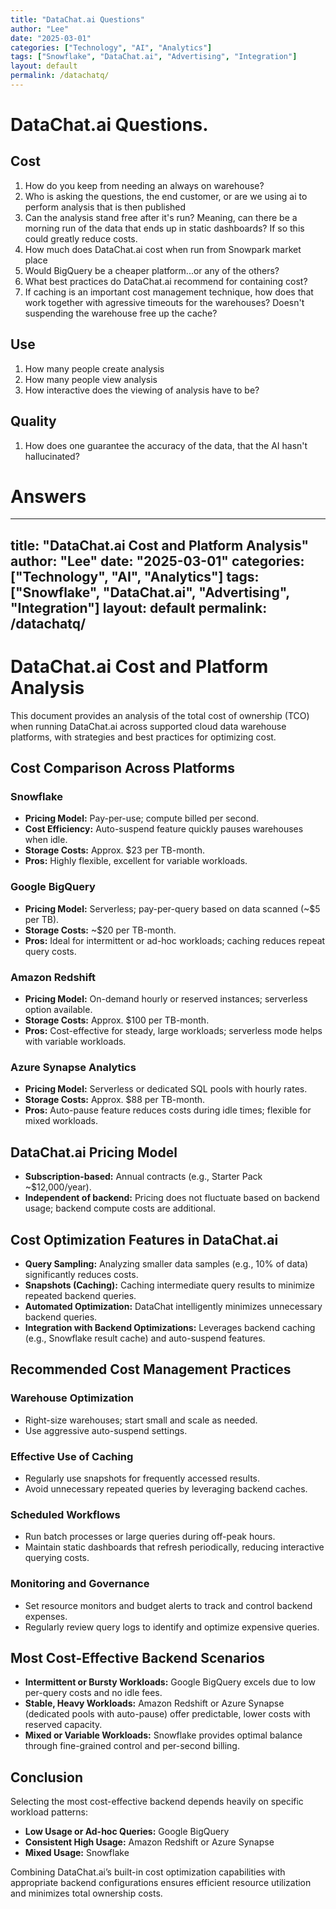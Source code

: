 ```yaml
---
title: "DataChat.ai Questions"
author: "Lee"
date: "2025-03-01"
categories: ["Technology", "AI", "Analytics"]
tags: ["Snowflake", "DataChat.ai", "Advertising", "Integration"]
layout: default
permalink: /datachatq/
---
```

# DataChat.ai Questions.

## Cost
1. How do you keep from needing an always on warehouse?
2. Who is asking the questions, the end customer, or are we using ai to perform analysis that is then published
3. Can the analysis stand free after it's run?  Meaning, can there be a morning run of the data that ends up in static dashboards?  If so this could greatly reduce costs.
4. How much does DataChat.ai cost when run from Snowpark market place
5. Would BigQuery be a cheaper platform...or any of the others?
6. What best practices do DataChat.ai recommend for containing cost?
7. If caching is an important cost management technique, how does that work together with agressive timeouts for the warehouses?  Doesn't suspending the warehouse free up the cache?

## Use
1. How many people create analysis
2. How many people view analysis
3. How interactive does the viewing of analysis have to be?
   
## Quality
1. How does one guarantee the accuracy of the data, that the AI hasn't hallucinated?
   
# Answers
---
title: "DataChat.ai Cost and Platform Analysis"
author: "Lee"
date: "2025-03-01"
categories: ["Technology", "AI", "Analytics"]
tags: ["Snowflake", "DataChat.ai", "Advertising", "Integration"]
layout: default
permalink: /datachatq/
---

# DataChat.ai Cost and Platform Analysis

This document provides an analysis of the total cost of ownership (TCO) when running DataChat.ai across supported cloud data warehouse platforms, with strategies and best practices for optimizing cost.

## Cost Comparison Across Platforms

### Snowflake
- **Pricing Model:** Pay-per-use; compute billed per second.
- **Cost Efficiency:** Auto-suspend feature quickly pauses warehouses when idle.
- **Storage Costs:** Approx. $23 per TB-month.
- **Pros:** Highly flexible, excellent for variable workloads.

### Google BigQuery
- **Pricing Model:** Serverless; pay-per-query based on data scanned (~$5 per TB).
- **Storage Costs:** ~$20 per TB-month.
- **Pros:** Ideal for intermittent or ad-hoc workloads; caching reduces repeat query costs.

### Amazon Redshift
- **Pricing Model:** On-demand hourly or reserved instances; serverless option available.
- **Storage Costs:** Approx. $100 per TB-month.
- **Pros:** Cost-effective for steady, large workloads; serverless mode helps with variable workloads.

### Azure Synapse Analytics
- **Pricing Model:** Serverless or dedicated SQL pools with hourly rates.
- **Storage Costs:** Approx. $88 per TB-month.
- **Pros:** Auto-pause feature reduces costs during idle times; flexible for mixed workloads.

## DataChat.ai Pricing Model
- **Subscription-based:** Annual contracts (e.g., Starter Pack ~$12,000/year).
- **Independent of backend:** Pricing does not fluctuate based on backend usage; backend compute costs are additional.

## Cost Optimization Features in DataChat.ai

- **Query Sampling:** Analyzing smaller data samples (e.g., 10% of data) significantly reduces costs.
- **Snapshots (Caching):** Caching intermediate query results to minimize repeated backend queries.
- **Automated Optimization:** DataChat intelligently minimizes unnecessary backend queries.
- **Integration with Backend Optimizations:** Leverages backend caching (e.g., Snowflake result cache) and auto-suspend features.

## Recommended Cost Management Practices

### Warehouse Optimization
- Right-size warehouses; start small and scale as needed.
- Use aggressive auto-suspend settings.

### Effective Use of Caching
- Regularly use snapshots for frequently accessed results.
- Avoid unnecessary repeated queries by leveraging backend caches.

### Scheduled Workflows
- Run batch processes or large queries during off-peak hours.
- Maintain static dashboards that refresh periodically, reducing interactive querying costs.

### Monitoring and Governance
- Set resource monitors and budget alerts to track and control backend expenses.
- Regularly review query logs to identify and optimize expensive queries.

## Most Cost-Effective Backend Scenarios

- **Intermittent or Bursty Workloads:** Google BigQuery excels due to low per-query costs and no idle fees.
- **Stable, Heavy Workloads:** Amazon Redshift or Azure Synapse (dedicated pools with auto-pause) offer predictable, lower costs with reserved capacity.
- **Mixed or Variable Workloads:** Snowflake provides optimal balance through fine-grained control and per-second billing.

## Conclusion

Selecting the most cost-effective backend depends heavily on specific workload patterns:

- **Low Usage or Ad-hoc Queries:** Google BigQuery
- **Consistent High Usage:** Amazon Redshift or Azure Synapse
- **Mixed Usage:** Snowflake

Combining DataChat.ai’s built-in cost optimization capabilities with appropriate backend configurations ensures efficient resource utilization and minimizes total ownership costs.
